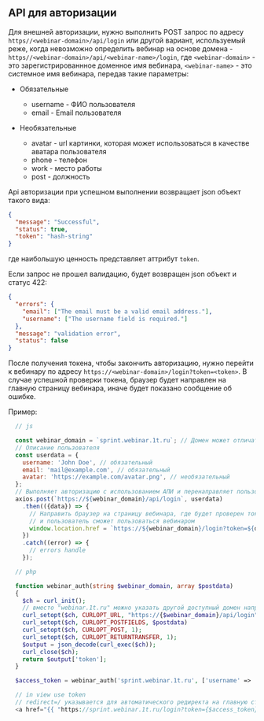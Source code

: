 ## API для авторизации

Для внешней авторизации, нужно выполнить POST запрос по адресу `https//<webinar-domain>/api/login` или другой вариант, используемый реже, когда невозможно определить вебинар на основе домена - `https//<webinar-domain>/api/<webinar-name>/login`, где `<webinar-domain>` - это зарегистрированнное доменное имя вебинара, `<webinar-name>` - это системное имя вебинара, передав такие параметры:

- Обязательные
  - username - ФИО пользователя
  - email - Email пользователя

- Необязательные
  - avatar - url картинки, которая может использоваться в качестве аватара пользователя
  - phone - телефон
  - work - место работы
  - post - должность

Api авторизации при успешном выполнении возвращает json объект такого вида:

```json
{
  "message": "Successful",
  "status": true,
  "token": "hash-string"
}
```

где наибольшую ценность представляет аттрибут `token`.


Если запрос не прошел валидацию, будет возвращен json объект и статус 422:

```json
{
  "errors": {
    "email": ["The email must be a valid email address."],
    "username": ["The username field is required."]
  },
  "message": "validation error",
  "status": false
}
```

После получения токена, чтобы закончить авторизацию, нужно перейти к вебинару по адресу `https://<webinar-domain>/login?token=<token>`. В случае успешной проверки токена, браузер будет направлен на главную страницу вебинара, иначе будет показано сообщение об ошибке.

Пример:

```js
  // js

  const webinar_domain = `sprint.webinar.1t.ru`; // Домен может отличаться, это только пример
  // Описание пользователя
  const userdata = {
    username: 'John Doe', // обязательный
    email: 'mail@example.com', // обязательный
    avatar: 'https://example.com/avatar.png', // необязательный
  };
  // Выполняет авторизацию с использованием АПИ и перенаправляет пользователя на страницу вебинара
  axios.post(`https://${webinar_domain}/api/login`, userdata)
    .then(({data}) => {
      // Направить браузер на страницу вебинара, где будет проверен токе
      // и пользователь сможет пользоваться вебинаром
      window.location.href = `https://${webinar_domain}/login?token=${data.token}`;
    })
    .catch((error) => {
      // errors handle
    });
```

```php
  // php

  function webinar_auth(string $webinar_domain, array $postdata)
  {
    $ch = curl_init();
    // вместо "webinar.1t.ru" можно указать другой доступный домен например "{$webinar}.webinar.1t.ru"
    curl_setopt($ch, CURLOPT_URL, "https://{$webinar_domain}/api/login");
    curl_setopt($ch, CURLOPT_POSTFIELDS, $postdata)
    curl_setopt($ch, CURLOPT_POST, 1);
    curl_setopt($ch, CURLOPT_RETURNTRANSFER, 1);
    $output = json_decode(curl_exec($ch));
    curl_close($ch);
    return $output['token'];
  }

  $access_token = webinar_auth('sprint.webinar.1t.ru', ['username' => 'Альберт', 'email' => 'test@example.mail']);

  // in view use token
  // redirect=/ указывается для автоматического редиректа на главную страницу вебинара, после проверки
  <a href="{{ "https://sprint.webinar.1t.ru/login?token={$access_token}" }}">Перейти в вебинар авторизованным</a>
```
